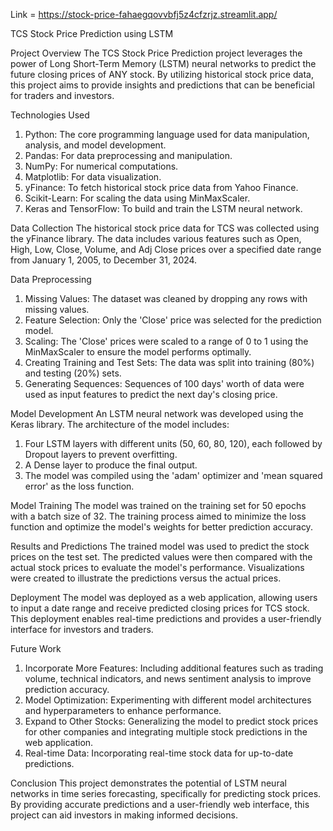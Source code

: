 Link = https://stock-price-fahaegqovvbfj5z4cfzrjz.streamlit.app/

TCS Stock Price Prediction using LSTM

Project Overview
The TCS Stock Price Prediction project leverages the power of Long Short-Term Memory (LSTM) neural networks to predict the future closing prices of ANY stock. By utilizing historical stock price data, this project aims to provide insights and predictions that can be beneficial for traders and investors.

Technologies Used
1. Python: The core programming language used for data manipulation, analysis, and model development.
2. Pandas: For data preprocessing and manipulation.
3. NumPy: For numerical computations.
4. Matplotlib: For data visualization.
5. yFinance: To fetch historical stock price data from Yahoo Finance.
6. Scikit-Learn: For scaling the data using MinMaxScaler.
7. Keras and TensorFlow: To build and train the LSTM neural network.

Data Collection
The historical stock price data for TCS was collected using the yFinance library. The data includes various features such as Open, High, Low, Close, Volume, and Adj Close prices over a specified date range from January 1, 2005, to December 31, 2024.

Data Preprocessing
1. Missing Values: The dataset was cleaned by dropping any rows with missing values.
2. Feature Selection: Only the 'Close' price was selected for the prediction model.
3. Scaling: The 'Close' prices were scaled to a range of 0 to 1 using the MinMaxScaler to ensure the model performs optimally.
4. Creating Training and Test Sets: The data was split into training (80%) and testing (20%) sets.
5. Generating Sequences: Sequences of 100 days' worth of data were used as input features to predict the next day's closing price.

Model Development
An LSTM neural network was developed using the Keras library. The architecture of the model includes:
1. Four LSTM layers with different units (50, 60, 80, 120), each followed by Dropout layers to prevent overfitting.
2. A Dense layer to produce the final output.
3. The model was compiled using the 'adam' optimizer and 'mean squared error' as the loss function.

Model Training
The model was trained on the training set for 50 epochs with a batch size of 32. The training process aimed to minimize the loss function and optimize the model's weights for better prediction accuracy.

Results and Predictions
The trained model was used to predict the stock prices on the test set. The predicted values were then compared with the actual stock prices to evaluate the model's performance. Visualizations were created to illustrate the predictions versus the actual prices.

Deployment
The model was deployed as a web application, allowing users to input a date range and receive predicted closing prices for TCS stock. This deployment enables real-time predictions and provides a user-friendly interface for investors and traders.

Future Work
1. Incorporate More Features: Including additional features such as trading volume, technical indicators, and news sentiment analysis to improve prediction accuracy.
2. Model Optimization: Experimenting with different model architectures and hyperparameters to enhance performance.
3. Expand to Other Stocks: Generalizing the model to predict stock prices for other companies and integrating multiple stock predictions in the web application.
4. Real-time Data: Incorporating real-time stock data for up-to-date predictions.

Conclusion
This project demonstrates the potential of LSTM neural networks in time series forecasting, specifically for predicting stock prices. By providing accurate predictions and a user-friendly web interface, this project can aid investors in making informed decisions.
